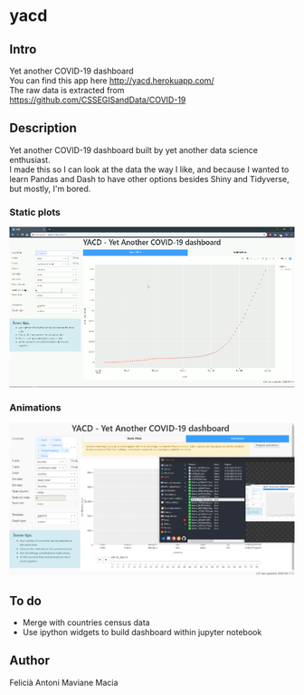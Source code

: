 # yacd

## Intro

Yet another COVID-19 dashboard  
You can find this app here http://yacd.herokuapp.com/  
The raw data is extracted from https://github.com/CSSEGISandData/COVID-19

## Description

Yet another COVID-19 dashboard built by yet another data science enthusiast.  
I made this so I can look at the data the way I like, and because I wanted to learn Pandas and Dash to have other options besides Shiny and Tidyverse, but mostly, I'm bored.  

### Static plots

![static plot](./resources/static_plot.gif)

### Animations

![animations](./resources/animation.gif)

## To do

- Merge with countries census data
- Use ipython widgets to build dashboard within jupyter notebook

## Author

Felicià Antoni Maviane Macia
